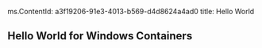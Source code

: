 ms.ContentId: a3f19206-91e3-4013-b569-d4d8624a4ad0 
title: Hello World

## Hello World for Windows Containers ##
